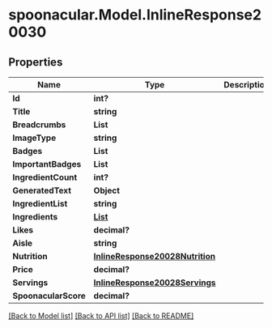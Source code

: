 # spoonacular.Model.InlineResponse20030
## Properties

Name | Type | Description | Notes
------------ | ------------- | ------------- | -------------
**Id** | **int?** |  | 
**Title** | **string** |  | 
**Breadcrumbs** | **List<string>** |  | 
**ImageType** | **string** |  | 
**Badges** | **List<string>** |  | 
**ImportantBadges** | **List<string>** |  | 
**IngredientCount** | **int?** |  | 
**GeneratedText** | **Object** |  | [optional] 
**IngredientList** | **string** |  | 
**Ingredients** | [**List<InlineResponse20030Ingredients>**](InlineResponse20030Ingredients.md) |  | 
**Likes** | **decimal?** |  | 
**Aisle** | **string** |  | 
**Nutrition** | [**InlineResponse20028Nutrition**](InlineResponse20028Nutrition.md) |  | 
**Price** | **decimal?** |  | 
**Servings** | [**InlineResponse20028Servings**](InlineResponse20028Servings.md) |  | 
**SpoonacularScore** | **decimal?** |  | 

[[Back to Model list]](../README.md#documentation-for-models) [[Back to API list]](../README.md#documentation-for-api-endpoints) [[Back to README]](../README.md)

